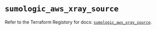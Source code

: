 # `sumologic_aws_xray_source`

Refer to the Terraform Registory for docs: [`sumologic_aws_xray_source`](https://www.terraform.io/docs/providers/sumologic/r/aws_xray_source).
